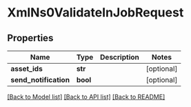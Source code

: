# XmlNs0ValidateInJobRequest

## Properties
Name | Type | Description | Notes
------------ | ------------- | ------------- | -------------
**asset_ids** | **str** |  | [optional] 
**send_notification** | **bool** |  | [optional] 

[[Back to Model list]](../README.md#documentation-for-models) [[Back to API list]](../README.md#documentation-for-api-endpoints) [[Back to README]](../README.md)


